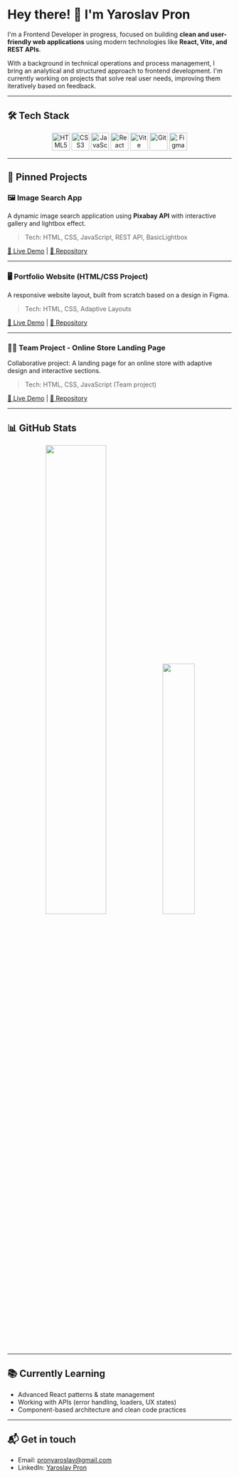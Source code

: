 # Hey there! 👋 I'm Yaroslav Pron

I'm a Frontend Developer in progress, focused on building **clean and user-friendly web applications** using modern technologies like **React, Vite, and REST APIs**.

With a background in technical operations and process management, I bring an analytical and structured approach to frontend development. I'm currently working on projects that solve real user needs, improving them iteratively based on feedback.

---

## 🛠 Tech Stack

<div align="center">
  <img src="https://cdn.jsdelivr.net/gh/devicons/devicon/icons/html5/html5-original.svg" width="40" alt="HTML5" />
  <img src="https://cdn.jsdelivr.net/gh/devicons/devicon/icons/css3/css3-original.svg" width="40" alt="CSS3" />
  <img src="https://cdn.jsdelivr.net/gh/devicons/devicon/icons/javascript/javascript-original.svg" width="40" alt="JavaScript" />
  <img src="https://cdn.jsdelivr.net/gh/devicons/devicon/icons/react/react-original.svg" width="40" alt="React" />
  <img src="https://cdn.jsdelivr.net/gh/devicons/devicon/icons/vite/vite-original.svg" width="40" alt="Vite" />
  <img src="https://cdn.jsdelivr.net/gh/devicons/devicon/icons/git/git-original.svg" width="40" alt="Git" />
  <img src="https://cdn.jsdelivr.net/gh/devicons/devicon/icons/figma/figma-original.svg" width="40" alt="Figma" />
</div>

---

## 🚀 Pinned Projects

### 🖼️ Image Search App
A dynamic image search application using **Pixabay API** with interactive gallery and lightbox effect.
> Tech: HTML, CSS, JavaScript, REST API, BasicLightbox

[🔗 Live Demo](https://yaroslav13-13.github.io/goit-js-hw-12/) | [📂 Repository](https://github.com/yaroslav13-13/goit-js-hw-12)

---

### 🖥️ Portfolio Website (HTML/CSS Project)
A responsive website layout, built from scratch based on a design in Figma.
> Tech: HTML, CSS, Adaptive Layouts

[🔗 Live Demo](https://yaroslav13-13.github.io/goit-markup-hw-06/) | [📂 Repository](https://github.com/yaroslav13-13/goit-markup-hw-06)

---

### 👨‍💻 Team Project - Online Store Landing Page
Collaborative project: A landing page for an online store with adaptive design and interactive sections.
> Tech: HTML, CSS, JavaScript (Team project)

[🔗 Live Demo](https://xxleittoxx.github.io/project-group-07/) | [📂 Repository](https://github.com/xxleittoxx/project-group-07)

---

## 📊 GitHub Stats

<div align="center">
  <img src="https://github-readme-stats.vercel.app/api?username=yaroslav13-13&show_icons=true&theme=graywhite&hide_title=true" width="52%" />
  <img src="https://github-readme-stats.vercel.app/api/top-langs/?username=yaroslav13-13&layout=compact&theme=graywhite" width="38%" />
</div>

---

## 📚 Currently Learning
- Advanced React patterns & state management
- Working with APIs (error handling, loaders, UX states)
- Component-based architecture and clean code practices

---

## 📬 Get in touch
- Email: pronyaroslav@gmail.com
- LinkedIn: [Yaroslav Pron](https://www.linkedin.com/in/yaroslav-pron-270b26329/)
